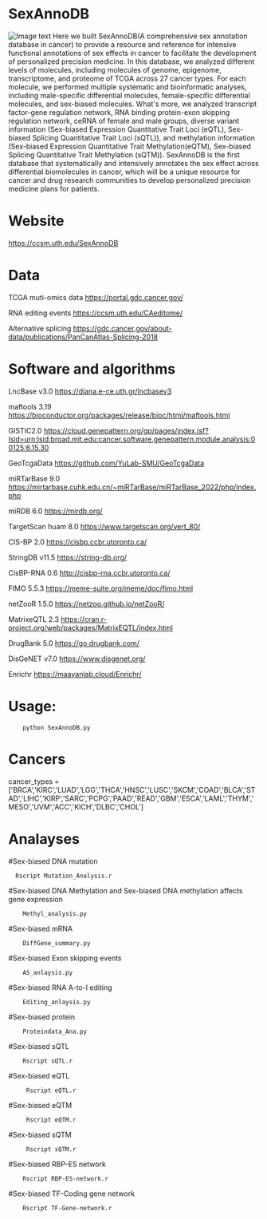# SexAnnoDB
![Image text](https://github.com/MengyuanYang1/SexAnnoDB/blob/main/figures/Figures1.tiff)
Here we built SexAnnoDB(A comprehensive sex annotation database in cancer) to provide a resource and reference for intensive functional annotations of sex effects in cancer to facilitate the development of personalized precision medicine. In this database, we analyzed different levels of molecules, including molecules of genome, epigenome, transcriptome, and proteome of TCGA across 27 cancer types. For each molecule, we performed multiple systematic and bioinformatic analyses, including male-specific differential molecules, female-specific differential molecules, and sex-biased molecules. What's more, we analyzed transcript factor-gene regulation network, RNA binding protein-exon skipping regulation network, ceRNA of female and male groups, diverse variant information (Sex-biased Expression Quantitative Trait Loci (eQTL), Sex-biased Splicing Quantitative Trait Loci (sQTL)), and methylation information (Sex-biased Expression Quantitative Trait Methylation(eQTM), Sex-biased Splicing Quantitative Trait Methylation (sQTM)). SexAnnoDB is the first database that systematically and intensively annotates the sex effect across differential biomolecules in cancer, which will be a unique resource for cancer and drug research communities to develop personalized precision medicine plans for patients.

# Website

https://ccsm.uth.edu/SexAnnoDB

# Data 

TCGA muti-omics data	https://portal.gdc.cancer.gov/

RNA editing events	https://ccsm.uth.edu/CAeditome/

Alternative splicing	https://gdc.cancer.gov/about-data/publications/PanCanAtlas-Splicing-2018

# Software and algorithms

LncBase v3.0	https://diana.e-ce.uth.gr/lncbasev3

maftools 3.19	https://bioconductor.org/packages/release/bioc/html/maftools.html

GISTIC2.0	https://cloud.genepattern.org/gp/pages/index.jsf?lsid=urn:lsid:broad.mit.edu:cancer.software.genepattern.module.analysis:00125:6.15.30

GeoTcgaData	https://github.com/YuLab-SMU/GeoTcgaData

miRTarBase 9.0	https://mirtarbase.cuhk.edu.cn/~miRTarBase/miRTarBase_2022/php/index.php

miRDB 6.0	https://mirdb.org/

TargetScan huam 8.0	https://www.targetscan.org/vert_80/

CIS-BP 2.0	https://cisbp.ccbr.utoronto.ca/

StringDB v11.5	https://string-db.org/

CisBP-RNA 0.6	http://cisbp-rna.ccbr.utoronto.ca/

FIMO 5.5.3	https://meme-suite.org/meme/doc/fimo.html

netZooR 1.5.0	https://netzoo.github.io/netZooR/

MatrixeQTL 2.3	https://cran.r-project.org/web/packages/MatrixEQTL/index.html

DrugBank 5.0	https://go.drugbank.com/

DisGeNET v7.0	https://www.disgenet.org/

Enrichr	https://maayanlab.cloud/Enrichr/



# Usage:

        python SexAnnoDB.py

# Cancers
cancer_types  =  ['BRCA','KIRC','LUAD','LGG','THCA','HNSC','LUSC','SKCM','COAD','BLCA','STAD','LIHC','KIRP','SARC','PCPG','PAAD','READ','GBM','ESCA','LAML','THYM','MESO','UVM','ACC','KICH','DLBC','CHOL']

# Analayses

#Sex-biased DNA mutation

      Rscript Mutation_Analysis.r

#Sex-biased DNA Methylation and Sex-biased DNA methylation affects gene expression

        Methyl_analysis.py 

#Sex-biased mRNA

        DiffGene_summary.py

#Sex-biased Exon skipping events
  
        AS_anlaysis.py

#Sex-biased RNA A-to-I editing

        Editing_anlaysis.py

#Sex-biased protein

        Proteindata_Ana.py

#Sex-biased sQTL

        Rscript sQTL.r

#Sex-biased eQTL

         Rscript eQTL.r

#Sex-biased eQTM

         Rscript eQTM.r

#Sex-biased sQTM

         Rscript sQTM.r
         
#Sex-biased RBP-ES network
        
        Rscript RBP-ES-network.r
        
#Sex-biased TF-Coding gene network

        Rscript TF-Gene-network.r


